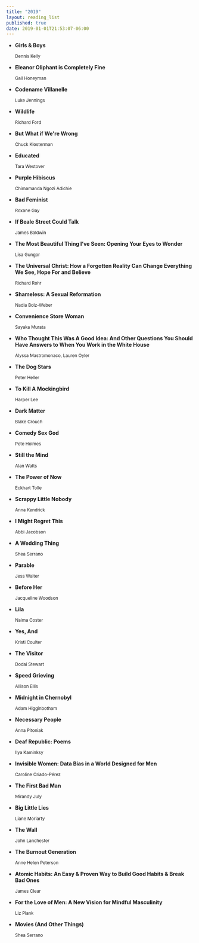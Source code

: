 ```yaml
---
title: "2019"
layout: reading_list
published: true
date: 2019-01-01T21:53:07-06:00
---
```


- **Girls & Boys**
  <div><small>Dennis Kelly</small></div>

- **Eleanor Oliphant is Completely Fine**
  <div><small>Gail Honeyman</small></div>

- **Codename Villanelle**
  <div><small>Luke Jennings</small></div>

- **Wildlife**
  <div><small>Richard Ford</small></div>

- **But What if We're Wrong**
  <div><small>Chuck Klosterman</small></div>

- **Educated**
  <div><small>Tara Westover</small></div>

- **Purple Hibiscus**
  <div><small>Chimamanda Ngozi Adichie</small></div>

- **Bad Feminist**
  <div><small>Roxane Gay</small></div>

- **If Beale Street Could Talk**
  <div><small>James Baldwin</small></div>

- **The Most Beautiful Thing I’ve Seen: Opening Your Eyes to Wonder**
  <div><small>Lisa Gungor</small></div>

- **The Universal Christ: How a Forgotten Reality Can Change Everything We See, Hope For and Believe**
  <div><small>Richard Rohr</small></div>

- **Shameless: A Sexual Reformation**
  <div><small>Nadia Bolz-Weber</small></div>

- **Convenience Store Woman**
  <div><small>Sayaka Murata</small></div>

- **Who Thought This Was A Good Idea: And Other Questions You Should Have Answers to When You Work in the White House**
  <div><small>Alyssa Mastromonaco, Lauren Oyler</small></div>

- **The Dog Stars**
  <div><small>Peter Heller</small></div>

- **To Kill A Mockingbird**
  <div><small>Harper Lee</small></div>

- **Dark Matter**
  <div><small>Blake Crouch</small></div>

- **Comedy Sex God**
  <div><small>Pete Holmes</small></div>

- **Still the Mind**
  <div><small>Alan Watts</small></div>

- **The Power of Now**
  <div><small>Eckhart Tolle</small></div>

- **Scrappy Little Nobody**
  <div><small>Anna Kendrick</small></div>

- **I Might Regret This**
  <div><small>Abbi Jacobson</small></div>

- **A Wedding Thing**
  <div><small>Shea Serrano</small></div>

- **Parable**
  <div><small>Jess Walter</small></div>

- **Before Her**
  <div><small>Jacqueline Woodson</small></div>

- **Lila**
  <div><small>Naima Coster</small></div>

- **Yes, And**
  <div><small>Kristi Coulter</small></div>

- **The Visitor**
  <div><small>Dodai Stewart</small></div>

- **Speed Grieving**
  <div><small>Allison Ellis</small></div>

- **Midnight in Chernobyl**
  <div><small>Adam Higginbotham</small></div>

- **Necessary People**
  <div><small>Anna Pitoniak</small></div>

- **Deaf Republic: Poems**
  <div><small>Ilya Kaminksy</small></div>

- **Invisible Women: Data Bias in a World Designed for Men**
  <div><small> Caroline Criado-Pérez</small></div>

- **The First Bad Man**
  <div><small>Mirandy July</small></div>

- **Big Little Lies**
  <div><small>Liane Moriarty</small></div>

- **The Wall**
  <div><small>John Lanchester</small></div>

- **The Burnout Generation**
  <div><small>Anne Helen Peterson</small></div>

- **Atomic Habits: An Easy & Proven Way to Build Good Habits & Break Bad Ones**
  <div><small>James Clear</small></div>

- **For the Love of Men: A New Vision for Mindful Masculinity**
  <div><small>Liz Plank</small></div>

- **Movies (And Other Things)**
  <div><small>Shea Serrano</small></div>
